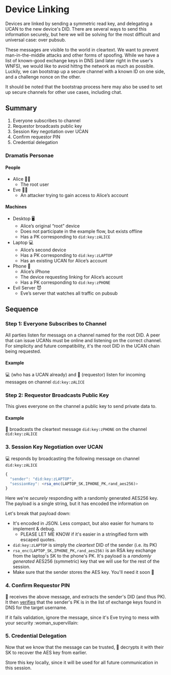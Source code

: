 # Device Linking

Devices are linked by sending a symmetric read key, and delegating a UCAN to the new device's DID. There are several ways to send this information securely, but here we will be solving for the most difficult and universal case: over pubsub.

These messages are visible to the world in cleartext. We want to prevent man-in-the-middle attacks and other forms of spoofing. While we have a list of known-good exchange keys in DNS \(and later right in the user's WNFS\), we would like to avoid hittng the network as much as possible. Luckily, we can bootstrap up a secure channel with a known ID on one side, and a challenge nonce on the other.

It should be noted that the bootstrap process here may also be used to set up secure channels for other use cases, including chat.

## Summary

1. Everyone subscribes to channel
2. Requestor broadcasts public key
3. Session Key negotiation over UCAN
4. Confirm requestor PIN
5. Credential delegation

### Dramatis Personae

#### People

* Alice 👩‍💻
  * The root user
* Eve 🦹‍♀️
  * An attacker trying to gain access to Alice’s account

#### Machines

* Desktop 🖥
  * Alice’s original “root” device
  * Does not participate in the example flow, but exists offline
  * Has a PK corresponding to `did:key:zALICE`
* Laptop 💻
  * Alice’s second device
  * Has a PK corresponding to `did:key:zLAPTOP`
  * Has an existing UCAN for Alice’s account
* Phone 📱
  * Alice’s iPhone
  * The device requesting linking for Alice’s account
  * Has a PK corresponding to `did:key:zPHONE`
* Evil Server 😈
  * Eve’s server that watches all traffic on pubsub

## **Sequence**

### **Step 1: Everyone Subscribes to Channel**

All parties listen for messags on a channel named for the root DID. A peer that can issue UCANs must be online and listening on the correct channel. For simplicity and future compatibility, it's the root DID in the UCAN chain being requested.

#### Example

💻 \(who has a UCAN already\) and 📱 \(requestor\) listen for incoming messages on channel `did:key:zALICE`

### **Step 2: Requestor Broadcasts Public Key**

This gives everyone on the channel a public key to send private data to.

#### Example

📱 broadcasts the cleartext message `did:key:zPHONE` on the channel `did:key:zALICE`

### **3. Session Key Negotiation over UCAN**

:computer: responds by broadcasting the following message on channel `did:key:zALICE`

```javascript
{
  "sender": "did:key:zLAPTOP",
  "sessionKey": <rsa_enc(LAPTOP_SK,IPHONE_PK,rand_aes256)>
}
```

Here we're _securely_ responding with a randomly generated AES256 key. The payload is a single string, but it has encoded the information on

Let's break that payload down:

* It's encoded in JSON. Less compact, but also easier for humans to implement & debug.
  * PLEASE LET ME KNOW if it's easier in a stringified form with escaped quotes.
* `did:key:zLAPTOP` is simply the _cleartext_ DID of the sender \(i.e. its PK\)
* `rsa_enc(LAPTOP_SK,IPHONE_PK,rand_aes256)` is an RSA key exchange from the laptop's SK to the phone's PK. It's payload is a _randomly generated_ AES256 \(symmetric\) key that we will use for the rest of the session.
* Make sure that the sender stores the AES key. You'll need it soon :key: 

### **4. Confirm Requestor PIN**

📱 receives the above message, and extracts the sender's DID \(and thus PK\). It then [verifies](https://developer.mozilla.org/en-US/docs/Web/API/SubtleCrypto/verify) that the sender's PK is in the list of exchange keys found in DNS for the target username.

If it fails validation, ignore the message, since it's Eve trying to mess with your security :woman\_supervillain:

### **5. Credential Delegation**

Now that we know that the message can be trusted, :iphone: decrypts it with their SK to recover the AES key from earlier.

Store this key locally, since it will be used for all future communication in this session.

